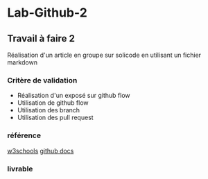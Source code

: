 # Lab-Github-2


## Travail à faire 2 

 Réalisation d'un article en groupe sur solicode en utilisant un fichier markdown 

### Critère de validation

- Réalisation d'un exposé sur github flow
- Utilisation de github flow
- Utilisation des branch
- Utilisation des pull request
### référence 

[w3schools](https://www.w3schools.com/git/git_github_flow.asp?remote=github)
[github docs](https://docs.github.com/en/get-started/quickstart/github-flow)

### livrable 
